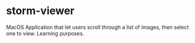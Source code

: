 # storm-viewer
MacOS Application that let users scroll through a list of images, then select one to view. Learning purposes.
